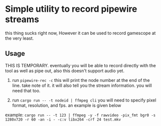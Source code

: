 # Simple utility to record pipewire streams

this thing sucks right now, However it can be used to record gamescope at the very least.

## Usage

THIS IS TEMPORARY. eventually you will be able to record directly with the tool as well as pipe out, also this doesn't support audio yet.

1. run `pipewire-rec -c` this will print the node number at the end of the line. take note of it. it will also tell you the stream information. you will need that too.

2. run `cargo run -- -t nodeid | ffmpeg cli` you will need to specify pixel format, resolution, and fps. an example is given below

example: `cargo run -- -t 123 | ffmpeg -y -f rawvideo -pix_fmt bgr0 -s 1280x720 -r 60 -an -i - -c:v libx264 -crf 24 test.mkv`
